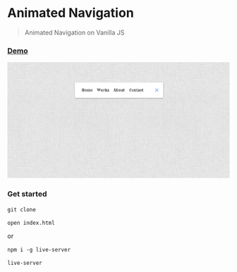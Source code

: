 # Animated Navigation

> Animated Navigation on Vanilla JS

### [Demo](http://animated-navigation-ab.surge.sh)
[![IMAGE ALT TEXT HERE](./uploads/screen.png)](https://skr.sh/v5iJ1WkGGvc?a)

### Get started

```shell script
git clone
```
```shell script
open index.html
```
or
```shell script
npm i -g live-server
```
```shell script
live-server
```
